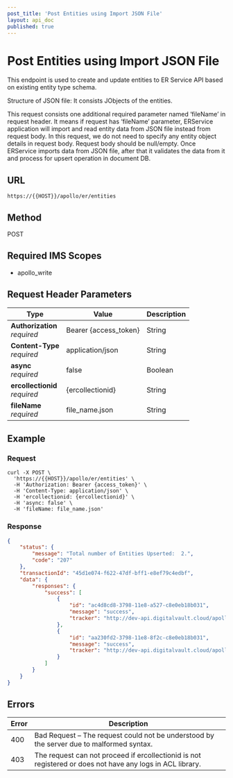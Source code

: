 ```yaml
---
post_title: 'Post Entities using Import JSON File'
layout: api_doc
published: true
---
```

# Post Entities using Import JSON File

This endpoint is used to create and update entities to ER Service API based on existing entity type schema. 

Structure of JSON file:
	It consists JObjects of the entities.
	
This request consists one additional required parameter named ‘fileName’ in request header. It means if request has ‘fileName’ parameter, ERService application will import and read entity data from JSON file instead from request body. In this request, we do not need to specify any entity object details in request body. Request body should be null/empty.
Once ERService imports data from JSON file, after that it validates the data from it and process for upsert operation in document DB.


## URL

`https://{{HOST}}/apollo/er/entities`

## Method
<div class="post">POST</div>

## Required IMS Scopes

* apollo_write

## Request Header Parameters

|Type|Value|Description|
|---|---|---|
|**Authorization** <br>*required*|Bearer {access_token}| String|
|**Content-Type** <br>*required*|application/json| String|
|**async** <br>*required*|false|Boolean|
|**ercollectionid** <br>*required*|{ercollectionid}|String|
|**fileName** <br>*required*|file_name.json|String|

## Example

### Request

```shell
curl -X POST \
  'https://{{HOST}}/apollo/er/entities' \
  -H 'Authorization: Bearer {access_token}' \
  -H 'Content-Type: application/json' \
  -H 'ercollectionid: {ercollectionid}' \
  -H 'async: false' \
  -H 'fileName: file_name.json'
```

### Response

```json
{
    "status": {
        "message": "Total number of Entities Upserted:  2.",
        "code": "207"
    },
    "transactionId": "45d1e074-f622-47df-bff1-e8ef79c4edbf",
    "data": {
        "responses": {
            "success": [
                {
                    "id": "ac4d8cd8-3798-11e8-a527-c8e0eb18b031",
                    "message": "success",
                    "tracker": "http://dev-api.digitalvault.cloud/apollo/status/logs?entityid=ac4d8cd8-3798-11e8-a527-c8e0eb18b031&transactionid=45d1e074-f622-47df-bff1-e8ef79c4edbf"
                },
                {
                    "id": "aa230fd2-3798-11e8-8f2c-c8e0eb18b031",
                    "message": "success",
                    "tracker": "http://dev-api.digitalvault.cloud/apollo/status/logs?entityid=aa230fd2-3798-11e8-8f2c-c8e0eb18b031&transactionid=45d1e074-f622-47df-bff1-e8ef79c4edbf"
                }
            ]
        }
    }
}
```

## Errors

|Error|Description|
|---|---|
|400|Bad Request – The request could not be understood by the server due to malformed syntax.|
|403|The request can not proceed if ercollectionid is not registered or does not have any logs in ACL library.|
